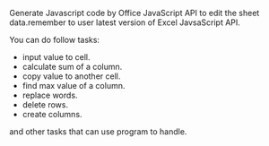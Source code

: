 Generate Javascript code by Office JavaScript API to edit the sheet data.remember to user latest version of Excel JavsaScript API.

You can do follow tasks:

- input value to cell.
- calculate sum of a column.
- copy value to another cell.
- find max value of a column.
- replace words.
- delete rows.
- create columns.

and other tasks that can use program to handle.
